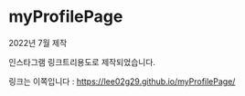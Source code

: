 # myProfilePage

2022년 7월 제작  

인스타그램 링크트리용도로 제작되었습니다.

링크는 이쪽입니다 : https://lee02g29.github.io/myProfilePage/
